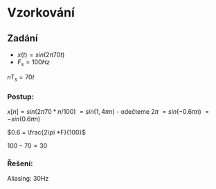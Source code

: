 # Vzorkování
## Zadání
- $x(t) = sin(2\pi 70t)$
- $F_s = 100Hz$

$nT_s = 70t$
### Postup:
$x[n] = sin(2\pi 70* n/100)$
$= sin(1,4\pi n)$ - odečteme $2\pi$
$= sin(-0.6\pi n)$
$= -sin(0.6\pi n)$

$0.6 = \frac{2\pi *F}{100}$

$100-70 = 30$
### Řešení:
Aliasing: $30$Hz